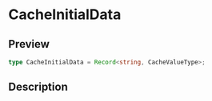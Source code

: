 
      
# CacheInitialData

<div class="api-docs__section" data-reactroot="">

## Preview

</div><div class="api-docs__preview type single" data-reactroot="">

```ts
type CacheInitialData = Record<string, CacheValueType>;
```

</div><div class="api-docs__section" data-reactroot="">

## Description

</div><div class="api-docs__description" data-reactroot=""><span class="api-docs__do-not-parse">



</span></div>